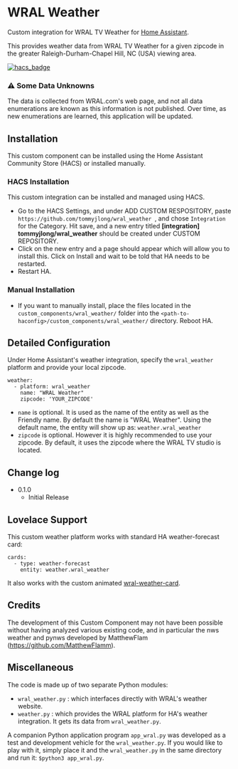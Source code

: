 # WRAL Weather

Custom integration for WRAL TV Weather for [Home Assistant](https://www.home-assistant.io/).

This provides weather data from WRAL TV Weather for a given
zipcode in the greater Raleigh-Durham-Chapel Hill, NC (USA) viewing area.

[![hacs_badge](https://img.shields.io/badge/HACS-Custom-orange.svg?style=for-the-badge)](https://github.com/custom-components/hacs)

### :warning: Some Data Unknowns
The data is collected from WRAL.com's web page, and not all data enumerations are known as this information is not published.
Over time, as new enumerations are learned, this application will be updated.

## Installation
This custom component can be installed using the Home Assistant Community Store (HACS) or installed manually.
### HACS Installation
This custom integration can be installed and managed using HACS. 
- Go to the HACS Settings, and under ADD CUSTOM RESPOSITORY, paste ```https://github.com/tommyjlong/wral_weather ```, and chose ```Integration``` for the Category.  Hit save, and a new entry titled **[integration] 
tommyjlong/wral_weather** should be created under CUSTOM REPOSITORY.  
- Click on the new entry and a page should appear which will allow you to install this.  Click on Install and wait to be told that HA needs to be restarted.  
- Restart HA.
### Manual Installation
* If you want to manually install, place the files located in the `custom_components/wral_weather/` folder into the `<path-to-haconfig>/custom_components/wral_weather/` directory.  Reboot HA.

## Detailed Configuration
Under Home Assistant's weather integration, specify the ```wral_weather ``` platform and provide your local zipcode.
```
weather:
  - platform: wral_weather
    name: "WRAL Weather"
    zipcode: 'YOUR_ZIPCODE'

```
* ```name``` is optional.  It is used as the name of the entity as well as the Friendly name.  By default the name is "WRAL Weather".
Using the default name, the entity will show up as: ```weather.wral_weather```
* ```zipcode``` is optional.  However it is highly recommended to use your zipcode.  By default, it uses the zipcode where the WRAL TV studio is located.
## Change log
* 0.1.0
  * Initial Release

## Lovelace Support
This custom weather platform works with standard HA weather-forecast card:
```
cards:
  - type: weather-forecast
    entity: weather.wral_weather
```
It also works with the custom animated [wral-weather-card](https://github.com/tommyjlong/wral-weather-card).

## Credits
The development of this Custom Component may not have been possible without
having analyzed various existing code, and in particular the nws weather and pynws developed by 
MatthewFlam (https://github.com/MatthewFlamm).

## Miscellaneous
The code is made up of two separate Python modules: 
- ```wral_weather.py``` : which interfaces directly with WRAL's weather website.
- ```weather.py``` : which provides the WRAL platform for HA's weather integration.  It gets its data from ```wral_weather.py```.

A companion Python application program ```app_wral.py``` was developed as a test and development vehicle for the ```wral_weather.py```.  If you would like to play with it, simply place it and the ```wral_weather.py``` in the same directory and run it: ```$python3 app_wral.py```.
